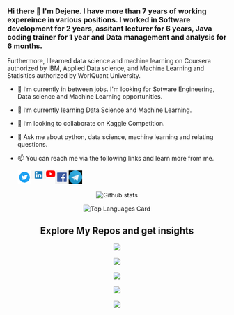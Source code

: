 ### Hi there 👋 I'm Dejene. I have more than 7 years of working expereince in various positions. I worked in Software development for 2 years, assitant lecturer for 6 years, Java coding trainer for 1 year and Data management and analysis for 6 months.

Furthermore, I learned data science and machine learning on Coursera authorized by IBM, Applied Data science, and Machine Learning and Statisitics authorized by WorlQuant University.
<!--
**epythonlab/epythonlab** is a ✨ _special_ ✨ repository because its `README.md` (this file) appears on your GitHub profile.
-->

- 🔭 I’m currently in between jobs. I'm looking for Sotware Engineering, Data science and Machine Learning opportunities.
- 🌱 I’m currently learning Data Science and Machine Learning.
- 👯 I’m looking to collaborate on Kaggle Competition.
- 💬 Ask me about python, data science, machine learning and relating questions.
- 📫 You can reach me via the following links and learn more from me.
  
  <div align="center"><a href="https://www.twitter.com/dejenetechane">
  <img align="left" alt="EPYTHON LAB | Twitter" width="31px" src="https://raw.githubusercontent.com/epythonlab/epythonlab/master/twitter.png"/>
</a>
   <div align="center"><a href="https://www.linkedin/in/dejenetechane">
  <img align="left" alt="EPYTHON LAB | LinkedIn" width="34px" src="https://raw.githubusercontent.com/epythonlab/epythonlab/master/linkedin.png"/>
</a>

   <div align="center"><a href="https://www.youtube.com/c/epythonlab">
  <img align="left" alt="EPYTHON LAB | Youtube" width="21px" src="https://raw.githubusercontent.com/epythonlab/epythonlab/master/youtube_social_icon_red.png"/>
</a>


<a href="https://www.facebook.com/epythonlab">
  <img align="left" alt="EPYTHON LAB" width="31px" src="https://raw.githubusercontent.com/epythonlab/epythonlab/master/facebook.png"/>
</a>
<a href="https://t.me/epythonlab/">
  <img align="left" alt="EPYTHON LAB" width="31px" src="https://raw.githubusercontent.com/epythonlab/epythonlab/master/telegram.jpg"/>
</a></div>

<br />
<br />

![Github stats](https://github-readme-stats.vercel.app/api?username=epythonlab&theme=highcontrast&show_icons=true&count_private=true)

![Top Languages Card](https://github-readme-stats.vercel.app/api/top-langs/?username=epythonlab&layout=compact)

## Explore My Repos and get insights

[![](https://github-readme-stats.vercel.app/api/pin/?username=epythonlab&repo=Coursera_Capstone&show_owner=true)](https://github.com/epythonlab/Coursera_Capstone)

[![](https://github-readme-stats.vercel.app/api/pin/?username=epythonlab&repo=WQU-DS-Unit-1&show_owner=true)](https://github.com/epythonlab/WQU-DS-Unit-1)

[![](https://github-readme-stats.vercel.app/api/pin/?username=epythonlab&repo=Data-Science-Competition&show_owner=true)](https://github.com/epythonlab/Data-Science-Competition)

[![](https://github-readme-stats.vercel.app/api/pin/?username=epythonlab&repo=Udacity-Bertelsmann-Projects&show_owner=true)](https://github.com/epythonlab/Udacity-Bertelsmann-Projects)

[![](https://github-readme-stats.vercel.app/api/pin/?username=epythonlab&repo=HamoyeIntern&show_owner=true)](https://github.com/epythonlab/HamoyeIntern)  

